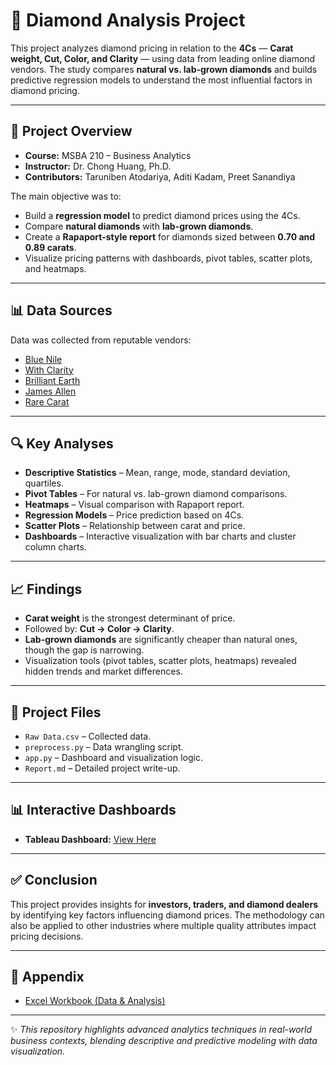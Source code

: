 # 💎 Diamond Analysis Project

This project analyzes diamond pricing in relation to the **4Cs** — **Carat weight, Cut, Color, and Clarity** — using data from leading online diamond vendors. The study compares **natural vs. lab-grown diamonds** and builds predictive regression models to understand the most influential factors in diamond pricing.

---

## 📌 Project Overview
- **Course:** MSBA 210 – Business Analytics  
- **Instructor:** Dr. Chong Huang, Ph.D.  
- **Contributors:** Taruniben Atodariya, Aditi Kadam, Preet Sanandiya  

The main objective was to:
- Build a **regression model** to predict diamond prices using the 4Cs.  
- Compare **natural diamonds** with **lab-grown diamonds**.  
- Create a **Rapaport-style report** for diamonds sized between **0.70 and 0.89 carats**.  
- Visualize pricing patterns with dashboards, pivot tables, scatter plots, and heatmaps.  

---

## 📊 Data Sources
Data was collected from reputable vendors:  
- [Blue Nile](https://www.bluenile.com/)  
- [With Clarity](https://www.withclarity.com/)  
- [Brilliant Earth](https://www.brilliantearth.com/)  
- [James Allen](https://www.jamesallen.com/)  
- [Rare Carat](https://www.rarecarat.com/)

---

## 🔍 Key Analyses
- **Descriptive Statistics** – Mean, range, mode, standard deviation, quartiles.  
- **Pivot Tables** – For natural vs. lab-grown diamond comparisons.  
- **Heatmaps** – Visual comparison with Rapaport report.  
- **Regression Models** – Price prediction based on 4Cs.  
- **Scatter Plots** – Relationship between carat and price.  
- **Dashboards** – Interactive visualization with bar charts and cluster column charts.  

---

## 📈 Findings
- **Carat weight** is the strongest determinant of price.  
- Followed by: **Cut → Color → Clarity**.  
- **Lab-grown diamonds** are significantly cheaper than natural ones, though the gap is narrowing.  
- Visualization tools (pivot tables, scatter plots, heatmaps) revealed hidden trends and market differences.  

---

## 📂 Project Files
- `Raw Data.csv` – Collected data.  
- `preprocess.py` – Data wrangling script.  
- `app.py` – Dashboard and visualization logic.  
- `Report.md` – Detailed project write-up.  

---

## 📊 Interactive Dashboards
- **Tableau Dashboard:** [View Here](https://public.tableau.com/shared/KW3XD7Q7K?:display_count=n&:origin=viz_share_link)

---

## ✅ Conclusion
This project provides insights for **investors, traders, and diamond dealers** by identifying key factors influencing diamond prices. The methodology can also be applied to other industries where multiple quality attributes impact pricing decisions.  

---

## 📎 Appendix
- [Excel Workbook (Data & Analysis)](https://pacificedu-my.sharepoint.com/:x:/g/personal/t_atodariya_u_pacific_edu/EdMjTItekYBCnu4oVeprU2AB_1TTNd6DmQH67CHdSJnjGg?e=QBSHfX)  

---

✨ *This repository highlights advanced analytics techniques in real-world business contexts, blending descriptive and predictive modeling with data visualization.*  
